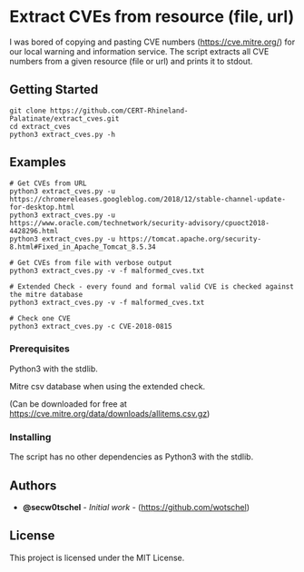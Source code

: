 # Extract CVEs from resource (file, url)

I was bored of copying and pasting CVE numbers (https://cve.mitre.org/) for our local warning and information service. 
The script extracts all CVE numbers from a given resource (file or url) and prints it to stdout.

## Getting Started

```
git clone https://github.com/CERT-Rhineland-Palatinate/extract_cves.git
cd extract_cves
python3 extract_cves.py -h
```

## Examples

```
# Get CVEs from URL
python3 extract_cves.py -u https://chromereleases.googleblog.com/2018/12/stable-channel-update-for-desktop.html
python3 extract_cves.py -u https://www.oracle.com/technetwork/security-advisory/cpuoct2018-4428296.html
python3 extract_cves.py -u https://tomcat.apache.org/security-8.html#Fixed_in_Apache_Tomcat_8.5.34

# Get CVEs from file with verbose output
python3 extract_cves.py -v -f malformed_cves.txt

# Extended Check - every found and formal valid CVE is checked against the mitre database
python3 extract_cves.py -v -f malformed_cves.txt

# Check one CVE
python3 extract_cves.py -c CVE-2018-0815
```

### Prerequisites

Python3 with the stdlib.

Mitre csv database when using the extended check.

(Can be downloaded for free at https://cve.mitre.org/data/downloads/allitems.csv.gz)

### Installing

The script has no other dependencies as Python3 with the stdlib. 

## Authors

* **@secw0tschel** - *Initial work* - (https://github.com/wotschel)

## License

This project is licensed under the MIT License.
